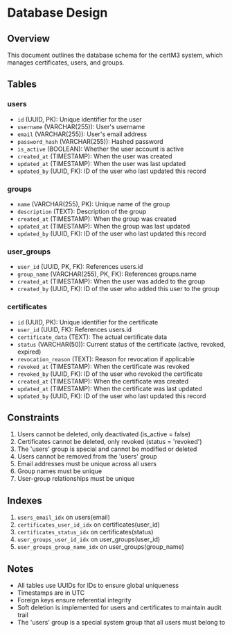 # Database Design

## Overview
This document outlines the database schema for the certM3 system, which manages certificates, users, and groups.

## Tables

### users
- `id` (UUID, PK): Unique identifier for the user
- `username` (VARCHAR(255)): User's username
- `email` (VARCHAR(255)): User's email address
- `password_hash` (VARCHAR(255)): Hashed password
- `is_active` (BOOLEAN): Whether the user account is active
- `created_at` (TIMESTAMP): When the user was created
- `updated_at` (TIMESTAMP): When the user was last updated
- `updated_by` (UUID, FK): ID of the user who last updated this record

### groups
- `name` (VARCHAR(255), PK): Unique name of the group
- `description` (TEXT): Description of the group
- `created_at` (TIMESTAMP): When the group was created
- `updated_at` (TIMESTAMP): When the group was last updated
- `updated_by` (UUID, FK): ID of the user who last updated this record

### user_groups
- `user_id` (UUID, PK, FK): References users.id
- `group_name` (VARCHAR(255), PK, FK): References groups.name
- `created_at` (TIMESTAMP): When the user was added to the group
- `created_by` (UUID, FK): ID of the user who added this user to the group

### certificates
- `id` (UUID, PK): Unique identifier for the certificate
- `user_id` (UUID, FK): References users.id
- `certificate_data` (TEXT): The actual certificate data
- `status` (VARCHAR(50)): Current status of the certificate (active, revoked, expired)
- `revocation_reason` (TEXT): Reason for revocation if applicable
- `revoked_at` (TIMESTAMP): When the certificate was revoked
- `revoked_by` (UUID, FK): ID of the user who revoked the certificate
- `created_at` (TIMESTAMP): When the certificate was created
- `updated_at` (TIMESTAMP): When the certificate was last updated
- `updated_by` (UUID, FK): ID of the user who last updated this record

## Constraints
1. Users cannot be deleted, only deactivated (is_active = false)
2. Certificates cannot be deleted, only revoked (status = 'revoked')
3. The 'users' group is special and cannot be modified or deleted
4. Users cannot be removed from the 'users' group
5. Email addresses must be unique across all users
6. Group names must be unique
7. User-group relationships must be unique

## Indexes
1. `users_email_idx` on users(email)
2. `certificates_user_id_idx` on certificates(user_id)
3. `certificates_status_idx` on certificates(status)
4. `user_groups_user_id_idx` on user_groups(user_id)
5. `user_groups_group_name_idx` on user_groups(group_name)

## Notes
- All tables use UUIDs for IDs to ensure global uniqueness
- Timestamps are in UTC
- Foreign keys ensure referential integrity
- Soft deletion is implemented for users and certificates to maintain audit trail
- The 'users' group is a special system group that all users must belong to 